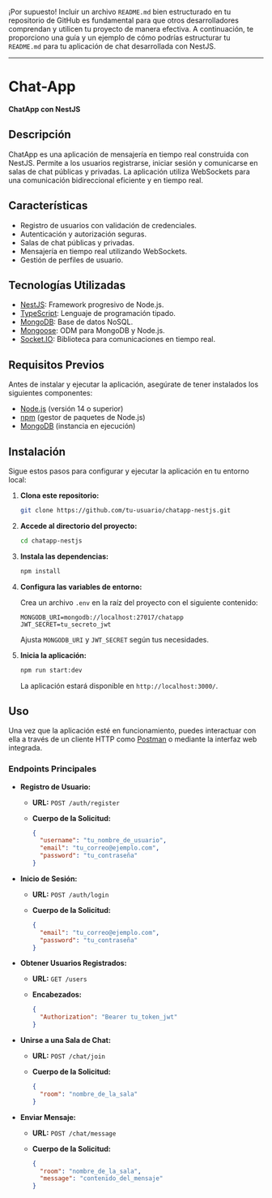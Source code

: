 ¡Por supuesto! Incluir un archivo `README.md` bien estructurado en tu repositorio de GitHub es fundamental para que otros desarrolladores comprendan y utilicen tu proyecto de manera efectiva. A continuación, te proporciono una guía y un ejemplo de cómo podrías estructurar tu `README.md` para tu aplicación de chat desarrollada con NestJS.

---

# Chat-App

**ChatApp con NestJS**

## Descripción

ChatApp es una aplicación de mensajería en tiempo real construida con NestJS. Permite a los usuarios registrarse, iniciar sesión y comunicarse en salas de chat públicas y privadas. La aplicación utiliza WebSockets para una comunicación bidireccional eficiente y en tiempo real.

## Características

- Registro de usuarios con validación de credenciales.
- Autenticación y autorización seguras.
- Salas de chat públicas y privadas.
- Mensajería en tiempo real utilizando WebSockets.
- Gestión de perfiles de usuario.

## Tecnologías Utilizadas

- [NestJS](https://nestjs.com/): Framework progresivo de Node.js.
- [TypeScript](https://www.typescriptlang.org/): Lenguaje de programación tipado.
- [MongoDB](https://www.mongodb.com/): Base de datos NoSQL.
- [Mongoose](https://mongoosejs.com/): ODM para MongoDB y Node.js.
- [Socket.IO](https://socket.io/): Biblioteca para comunicaciones en tiempo real.

## Requisitos Previos

Antes de instalar y ejecutar la aplicación, asegúrate de tener instalados los siguientes componentes:

- [Node.js](https://nodejs.org/) (versión 14 o superior)
- [npm](https://www.npmjs.com/) (gestor de paquetes de Node.js)
- [MongoDB](https://www.mongodb.com/) (instancia en ejecución)

## Instalación

Sigue estos pasos para configurar y ejecutar la aplicación en tu entorno local:

1. **Clona este repositorio:**

   ```bash
   git clone https://github.com/tu-usuario/chatapp-nestjs.git
   ```


2. **Accede al directorio del proyecto:**

   ```bash
   cd chatapp-nestjs
   ```


3. **Instala las dependencias:**

   ```bash
   npm install
   ```


4. **Configura las variables de entorno:**

   Crea un archivo `.env` en la raíz del proyecto con el siguiente contenido:

   ```env
   MONGODB_URI=mongodb://localhost:27017/chatapp
   JWT_SECRET=tu_secreto_jwt
   ```


   Ajusta `MONGODB_URI` y `JWT_SECRET` según tus necesidades.

5. **Inicia la aplicación:**

   ```bash
   npm run start:dev
   ```


   La aplicación estará disponible en `http://localhost:3000/`.

## Uso

Una vez que la aplicación esté en funcionamiento, puedes interactuar con ella a través de un cliente HTTP como [Postman](https://www.postman.com/) o mediante la interfaz web integrada.

### Endpoints Principales

- **Registro de Usuario:**

  - **URL:** `POST /auth/register`
  - **Cuerpo de la Solicitud:**

    ```json
    {
      "username": "tu_nombre_de_usuario",
      "email": "tu_correo@ejemplo.com",
      "password": "tu_contraseña"
    }
    ```

- **Inicio de Sesión:**

  - **URL:** `POST /auth/login`
  - **Cuerpo de la Solicitud:**

    ```json
    {
      "email": "tu_correo@ejemplo.com",
      "password": "tu_contraseña"
    }
    ```

- **Obtener Usuarios Registrados:**

  - **URL:** `GET /users`
  - **Encabezados:**

    ```json
    {
      "Authorization": "Bearer tu_token_jwt"
    }
    ```

- **Unirse a una Sala de Chat:**

  - **URL:** `POST /chat/join`
  - **Cuerpo de la Solicitud:**

    ```json
    {
      "room": "nombre_de_la_sala"
    }
    ```

- **Enviar Mensaje:**

  - **URL:** `POST /chat/message`
  - **Cuerpo de la Solicitud:**

    ```json
    {
      "room": "nombre_de_la_sala",
      "message": "contenido_del_mensaje"
    }
    ```
